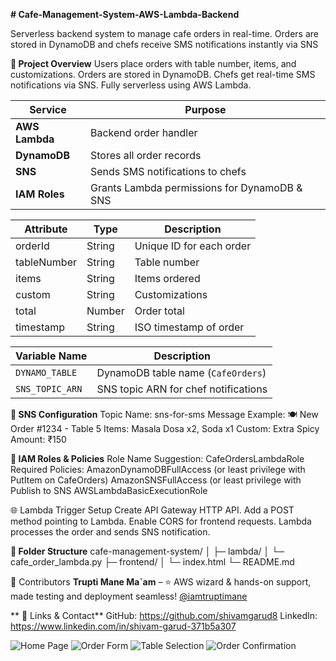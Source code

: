 **# Cafe-Management-System-AWS-Lambda-Backend**

Serverless backend system to manage cafe orders in real-time. Orders are stored in DynamoDB and chefs receive SMS notifications instantly via SNS

**🚀 Project Overview**
Users place orders with table number, items, and customizations.
Orders are stored in DynamoDB.
Chefs get real-time SMS notifications via SNS.
Fully serverless using AWS Lambda.

| Service        | Purpose                                      |
| -------------- | -------------------------------------------- |
| **AWS Lambda** | Backend order handler                        |
| **DynamoDB**   | Stores all order records                     |
| **SNS**        | Sends SMS notifications to chefs             |
| **IAM Roles**  | Grants Lambda permissions for DynamoDB & SNS |


| Attribute   | Type   | Description              |
| ----------- | ------ | ------------------------ |
| orderId     | String | Unique ID for each order |
| tableNumber | String | Table number             |
| items       | String | Items ordered            |
| custom      | String | Customizations           |
| total       | Number | Order total              |
| timestamp   | String | ISO timestamp of order   |

| Variable Name   | Description                          |
| --------------- | ------------------------------------ |
| `DYNAMO_TABLE`  | DynamoDB table name (`CafeOrders`)   |
| `SNS_TOPIC_ARN` | SNS topic ARN for chef notifications |


**📱 SNS Configuration**
Topic Name: sns-for-sms
Message Example:
🍽️ New Order #1234 - Table 5
Items: Masala Dosa x2, Soda x1
Custom: Extra Spicy
Amount: ₹150


**🔐 IAM Roles & Policies**
Role Name Suggestion: CafeOrdersLambdaRole
Required Policies:
AmazonDynamoDBFullAccess (or least privilege with PutItem on CafeOrders)
AmazonSNSFullAccess (or least privilege with Publish to SNS
AWSLambdaBasicExecutionRole

🌐 Lambda Trigger Setup
Create API Gateway HTTP API.
Add a POST method pointing to Lambda.
Enable CORS for frontend requests.
Lambda processes the order and sends SNS notification.

**📝 Folder Structure**
cafe-management-system/
│
├─ lambda/
│   └─ cafe_order_lambda.py
├─ frontend/
│   └─ index.html
└─ README.md


🌟 Contributors
 **Trupti Mane Ma`am** – ⭐ AWS wizard & hands-on support, made testing and deployment seamless! [@iamtruptimane](https://github.com/iamtruptimane)

** 🔗 Links & Contact**
GitHub: https://github.com/shivamgarud8
LinkedIn: https://www.linkedin.com/in/shivam-garud-371b5a307


![Home Page](images/home.png)
![Order Form](images/order-form.png)
![Table Selection](images/table-selection.png)
![Order Confirmation](images/order-confirmation.png)
